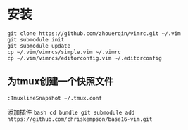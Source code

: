 安装
====================================

    git clone https://github.com/zhouerqin/vimrc.git ~/.vim
    git submodule init 
    git submodule update
    cp ~/.vim/vimrcs/simple.vim ~/.vimrc 
    cp ~/.vim/vimrcs/editorconfig.vim ~/.editorconfig

为tmux创建一个快照文件
------------------------------------

    :TmuxlineSnapshot ~/.tmux.conf

添加插件
    ```bash
    cd bundle
    git submodule add https://github.com/chriskempson/base16-vim.git
    ```
